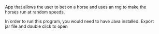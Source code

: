 App that allows the user to bet on a horse and uses an rng to make the horses run at random speeds.

In order to run this program, you would need to have Java installed.
Export jar file and double click to open
